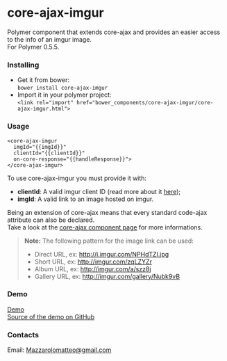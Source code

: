 # core-ajax-imgur
Polymer component that extends core-ajax and provides an easier access to the info of an imgur image.  
For Polymer 0.5.5.

### Installing  
  
- Get it from bower:   
```bower install core-ajax-imgur```  
- Import it in your polymer project:   
```<link rel="import" href="bower_components/core-ajax-imgur/core-ajax-imgur.html">```

### Usage
```
<core-ajax-imgur
  imgId="{{imgId}}"
  clientId="{{clientId}}"
  on-core-response="{{handleResponse}}">
</core-ajax-imgur>
```

To use core-ajax-imgur you must provide it with:
  - **clientId**: A valid imgur client ID (read more about it <a href="https://api.imgur.com/">here</a>); 
  - **imgId**: A valid link to an image hosted on imgur. 
    
  
Being an extension of core-ajax means that every standard code-ajax attribute can also be declared.  
Take a look at the <a href="https://www.polymer-project.org/0.5/docs/elements/core-ajax.html">core-ajax component page</a> for more informations.
  
> **Note:**
> The following pattern for the image link can be used:
> - Direct URL, ex: http://i.imgur.com/NPHdTZl.jpg
> - Short URL, ex: http://imgur.com/zqLZYZr
> - Album URL, ex: http://imgur.com/a/szz8j 
> - Gallery URL, ex: http://imgur.com/gallery/Nubk9vB


### Demo
<a href="http://mazzarolomatteo.com/polymer/core-ajax-imgur-demo/">Demo</a>  
<a href="">Source of the demo on GitHub</a>
  

### Contacts
Email: Mazzarolomatteo@gmail.com
